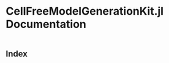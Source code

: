 # CellFreeModelGenerationKit.jl Documentation

```@contents
```



## Index

```@index
```

```@autodocs
```

```@docs
```
